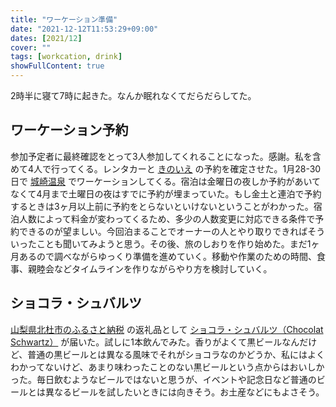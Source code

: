 ```yaml
---
title: "ワーケーション準備"
date: "2021-12-12T11:53:29+09:00"
dates: [2021/12]
cover: ""
tags: [workcation, drink]
showFullContent: true
---
```


2時半に寝て7時に起きた。なんか眠れなくてだらだらしてた。

## ワーケーション予約

参加予定者に最終確認をとって3人参加してくれることになった。感謝。私を含めて4人で行ってくる。レンタカーと [きのいえ](https://kinosaki-kinoie.com/) の予約を確定させた。1月28-30日で [城崎温泉](https://kinosaki-spa.gr.jp/) でワーケーションしてくる。宿泊は金曜日の夜しか予約があいてなくて4月まで土曜日の夜はすでに予約が埋まっていた。もし金土と連泊で予約するときは3ヶ月以上前に予約をとらないといけないということがわかった。宿泊人数によって料金が変わってくるため、多少の人数変更に対応できる条件で予約できるのが望ましい。今回泊まることでオーナーの人とやり取りできればそういったことも聞いてみようと思う。その後、旅のしおりを作り始めた。まだ1ヶ月あるので調べながらゆっくり準備を進めていく。移動や作業のための時間、食事、親睦会などタイムラインを作りながらやり方を検討していく。

## ショコラ・シュバルツ

[山梨県北杜市のふるさと納税](https://www.satofull.jp/products/detail.php?product_id=1256650) の返礼品として [ショコラ・シュバルツ（Chocolat Schwartz）](https://www.yatsugatake-beer.com/?mode=grp&gid=1059669) が届いた。試しに1本飲んでみた。香りがよくて黒ビールなんだけど、普通の黒ビールとは異なる風味でそれがショコラなのかどうか、私にはよくわかってないけど、あまり味わったことのない黒ビールという点からはおいしかった。毎日飲むようなビールではないと思うが、イベントや記念日など普通のビールとは異なるビールを試したいときには向きそう。お土産などにもよさそう。
